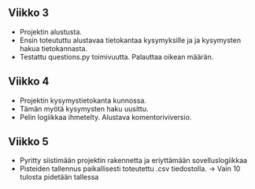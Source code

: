 ## Viikko 3

- Projektin alustusta.
- Ensin toteututtu alustavaa tietokantaa kysymyksille ja ja kysymysten hakua tietokannasta.
- Testattu questions.py toimivuutta. Palauttaa oikean määrän.

## Viikko 4

- Projektin kysymystietokanta kunnossa.
- Tämän myötä kysymysten haku uusittu.
- Pelin logiikkaa ihmetelty. Alustava komentoriviversio.

## Viikko 5

- Pyritty siistimään projektin rakennetta ja eriyttämään sovelluslogiikkaa
- Pisteiden tallennus paikallisesti toteutettu .csv tiedostolla.
 	-> Vain 10 tulosta pidetään tallessa
